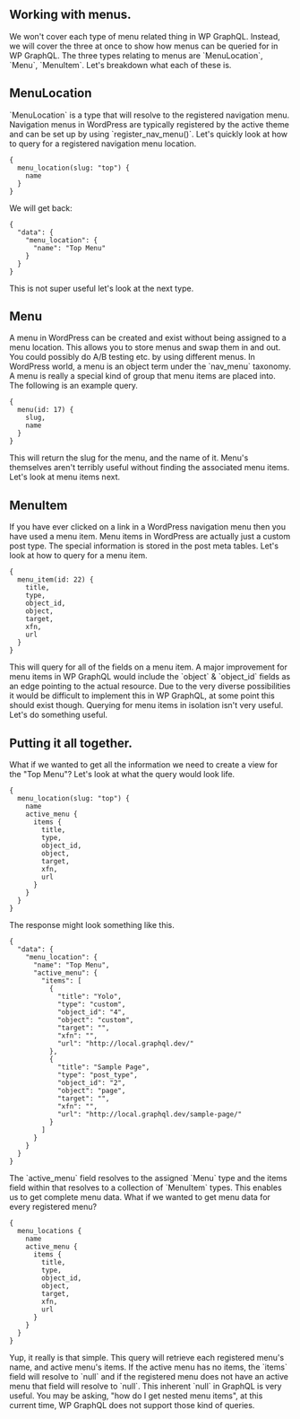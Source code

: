 ## Working with menus.

We won't cover each type of menu related thing in WP GraphQL. Instead, we will cover the three at once to show how menus can be queried for in WP GraphQL.  The three types relating to menus are \`MenuLocation\`, \`Menu\`, \`MenuItem\`.  Let's breakdown what each of these is.

## MenuLocation

\`MenuLocation\` is a type that will resolve to the registered navigation menu.  Navigation menus in WordPress are typically registered by the active theme and can be set up by using \`register\_nav\_menu\(\)\`.  Let's quickly look at how to query for a registered navigation menu location.

```
{
  menu_location(slug: "top") {
    name
  }
}
```

We will get back:

```
{
  "data": {
    "menu_location": {
      "name": "Top Menu"
    }
  }
}
```

This is not super useful let's look at the next type.

## Menu

A menu in WordPress can be created and exist without being assigned to a menu location.  This allows you to store menus and swap them in and out.  You could possibly do A/B testing etc. by using different menus.  In WordPress world, a menu is an object term under the \`nav\_menu\` taxonomy.  A menu is really a special kind of group that menu items are placed into.  The following is an example query.

```
{
  menu(id: 17) {
    slug,
    name
  }
}
```

This will return the slug for the menu, and the name of it.  Menu's themselves aren't terribly useful without finding the associated menu items.  Let's look at menu items next.

## MenuItem

If you have ever clicked on a link in a WordPress navigation menu then you have used a menu item. Menu items in WordPress are actually just a custom post type.  The special information is stored in the post meta tables.  Let's look at how to query for a menu item.

```
{
  menu_item(id: 22) {
    title,
    type,
    object_id,
    object,
    target,
    xfn,
    url
  }
}
```

This will query for all of the fields on a menu item.  A major improvement for menu items in WP GraphQL would include the \`object\` & \`object\_id\` fields as an edge pointing to the actual resource.  Due to the very diverse possibilities it would be difficult to implement this in WP GraphQL, at some point this should exist though.  Querying for menu items in isolation isn't very useful.  Let's do something useful.

## Putting it all together.

What if we wanted to get all the information we need to create a view for the "Top Menu"?  Let's look at what the query would look life.

```
{
  menu_location(slug: "top") {
    name
    active_menu {
      items {
        title,
        type,
        object_id,
        object,
        target,
        xfn,
        url
      }
    }
  }
}
```

The response might look something like this.

```
{
  "data": {
    "menu_location": {
      "name": "Top Menu",
      "active_menu": {
        "items": [
          {
            "title": "Yolo",
            "type": "custom",
            "object_id": "4",
            "object": "custom",
            "target": "",
            "xfn": "",
            "url": "http://local.graphql.dev/"
          },
          {
            "title": "Sample Page",
            "type": "post_type",
            "object_id": "2",
            "object": "page",
            "target": "",
            "xfn": "",
            "url": "http://local.graphql.dev/sample-page/"
          }
        ]
      }
    }
  }
}
```

The \`active\_menu\` field resolves to the assigned \`Menu\` type and the items field within that resolves to a collection of \`MenuItem\` types.  This enables us to get complete menu data.  What if we wanted to get menu data for every registered menu?

```
{
  menu_locations {
    name
    active_menu {
      items {
        title,
        type,
        object_id,
        object,
        target,
        xfn,
        url
      }
    }
  }
}
```

Yup, it really is that simple. This query will retrieve each registered menu's name, and active menu's items. If the active menu has no items, the \`items\` field will resolve to \`null\` and if the registered menu does not have an active menu that field will resolve to \`null\`.  This inherent \`null\` in GraphQL is very useful.  You may be asking, "how do I get nested menu items", at this current time, WP GraphQL does not support those kind of queries.

